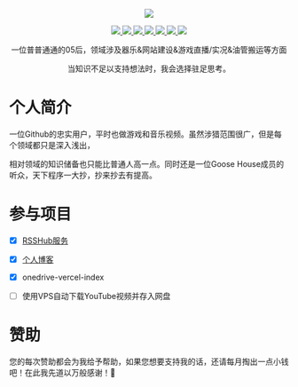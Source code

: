 <!--
 * @Description: My profile
 * @Autor: wjkcxs(Mr.eAt)
 * @Date: 2022.7.02 start
 * @Message:  Enjoy your time in github!
-->

<p align="center">
  <a href="https://github.com/wjkcxs">
    <img src="https://github-readme-stats.vercel.app/api?username=wjkcxs&count_private=true&include_all_commits=true&layout=compact&bg_color=30,e96443,904e95&title_color=fff&text_color=fff"/"/>
  </a>
</p>
 
 <p align="center">
  </a>
    <a href="https://www.facebook.com/profile.php?id=100077767820000">
    <img src="https://img.shields.io/badge/%F0%9F%98%B7-Facebook-blue" />
  </a>
  <a href="https://jq.qq.com/?_wv=1027&k=BNsjUqE1">
    <img src="https://img.shields.io/badge/%F0%9F%A4%AF-QQ-blue" />
  </a>
  <a href="https://space.bilibili.com/2108295476">
    <img src="https://img.shields.io/badge/%F0%9F%8D%9C-BiliBili-blue" />
  </a>                                                                    
  <a href="https://www.youtube.com/channel/UCIJMy04FtNFm5DIRzB1ED2A">
    <img src="https://img.shields.io/badge/%F0%9F%8D%AB-Youtube-blue" />                                                                    
  </a>
  <a href="https://steamcommunity.com/profiles/76561199086787119">
    <img src="https://img.shields.io/badge/%F0%9F%8E%AE-Steam-blue" />                                                                    
  </a>
  <a href="https://www.twitch.tv/wjkcxs">
    <img src="https://img.shields.io/badge/%F0%9F%8E%AB-Twitch-blue" />                                                                    
  </a>
  <a href="https://weibo.com/u/7513136437">
    <img src="https://img.shields.io/badge/%F0%9F%93%BA-Weibo-blue" />                                                                                                   </a>                                                                     
</p>

<p align="center">
  一位普普通通的05后，领域涉及器乐&网站建设&游戏直播/实况&油管搬运等方面
</p>

<p align="center">
  当知识不足以支持想法时，我会选择驻足思考。
</p>

# 个人简介
一位Github的忠实用户，平时也做游戏和音乐视频。虽然涉猎范围很广，但是每个领域都只是深入浅出，

相对领域的知识储备也只能比普通人高一点。同时还是一位Goose House成员的听众，天下程序一大抄，抄来抄去有提高。
                 
# 参与项目
  - [x] [RSSHub服务](https://github.com/wjkcxs/RSSHub)
  - [x] [个人博客](https://github.com/wjkcxs/wjkcxs.github.io) 
  - [x] onedrive-vercel-index
  - [ ] 使用VPS自动下载YouTube视频并存入网盘
  

# **赞助**
您的每次赞助都会为我给予帮助，如果您想要支持我的话，还请每月掏出一点小钱吧！在此我先道以万般感谢！🙌              
               
  
 


